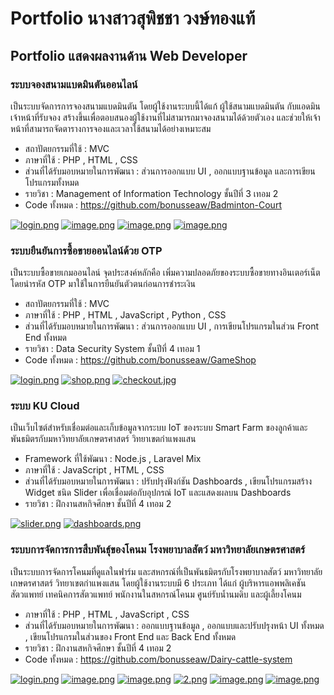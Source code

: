 # Portfolio นางสาวสุพิชชา วงษ์ทองแท้
## Portfolio แสดงผลงานด้าน Web Developer 
### ระบบจองสนามแบดมินตันออนไลน์
เป็นระบบจัดการการจองสนามแบดมินตัน โดยผู้ใช้งานระบบนี้ได้แก้ ผู้ใช้สนามแบดมินตัน กับแอดมินเจ้าหน้าที่รับจอง สร้างขึ้นเพื่อตอบสนองผู้ใช้งานที่ไม่สามารถมาจองสนามได้ด้วยตัวเอง และช่วยให้เจ้าหน้าที่สามารถจัดตารางการจองและเวลาใช้สนามได้อย่างเหมาะสม
- สถาปัตยกรรมที่ใช้ : MVC
- ภาษาที่ใช้ : PHP , HTML , CSS
- ส่วนที่ได้รับมอบหมายในการพัฒนา : ส่วนการออกแบบ UI , ออกแบบฐานข้อมูล และการเขียนโปรแกรมทั้งหมด
- รายวิชา : Management of Information Technology ชั้นปีที่ 3 เทอม 2
- Code ทั้งหมด : https://github.com/bonusseaw/Badminton-Court

[![login.png](https://i.postimg.cc/vHFrKrB4/login.png)](https://postimg.cc/QVmK9WcD)
[![image.png](https://i.postimg.cc/DyvZm0pC/image.png)](https://postimg.cc/8sYD0pSW)
[![image.png](https://i.postimg.cc/Y0nwvrjV/image.png)](https://postimg.cc/n9DW5t4Y)
[![image.png](https://i.postimg.cc/jSJrjrTg/image.png)](https://postimg.cc/87DYy9jM)


### ระบบยืนยันการซื้อขายออนไลน์ด้วย OTP
เป็นระบบซื้อขายเกมออนไลน์ จุดประสงค์หลักคือ เพิ่มความปลอดภัยของระบบซื้อขายทางอินเตอร์เน็ต โดยนำรหัส OTP มาใช้ในการยืนยันตัวตนก่อนการชำระเงิน 
- สถาปัตยกรรมที่ใช้ : MVC
- ภาษาที่ใช้ : PHP , HTML , JavaScript , Python , CSS
- ส่วนที่ได้รับมอบหมายในการพัฒนา : ส่วนการออกแบบ UI ,  การเขียนโปรแกรมในส่วน Front End ทั้งหมด
- รายวิชา : Data Security System ชั้นปีที่ 4 เทอม 1
- Code ทั้งหมด : https://github.com/bonusseaw/GameShop

[![login.png](https://i.postimg.cc/DzSVNkjd/login.png)](https://postimg.cc/zLYPLM1V)
[![shop.png](https://i.postimg.cc/5y1RbZ3r/shop.png)](https://postimg.cc/Pp34MV0b)
[![checkout.jpg](https://i.postimg.cc/xTf47VqJ/checkout.jpg)](https://postimg.cc/SjPd256k)

### ระบบ KU Cloud
เป็นเว็บไซต์สำหรับเชื่อมต่อและเก็บข้อมูลจากระบบ IoT ของระบบ Smart Farm ของลูกค้าและพันธมิตรกับมหาวิทยาลัยเกษตรศาสตร์ วิทยาเขตกำแพงแสน 
- Framework ที่ใช้พัฒนา : Node.js , Laravel Mix
- ภาษาที่ใช้ : JavaScript , HTML , CSS 
- ส่วนที่ได้รับมอบหมายในการพัฒนา : ปรับปรุงฟังก์ชัน Dashboards , เขียนโปรแกรมสร้าง Widget ชนิด Slider เพื่อเชื่อมต่อกับอุปกรณ์ IoT และแสดงผลบน Dashboards
- รายวิชา : ฝึกงานสหกิจศึกษา ชั้นปีที่ 4 เทอม 2

[![slider.png](https://i.postimg.cc/FKpG5Dzr/slider.png)](https://postimg.cc/yJJ00h0t)
[![dashboards.png](https://i.postimg.cc/mZJv52Kd/dashboards.png)](https://postimg.cc/CdCrZYhD)

### ระบบการจัดการการสืบพันธ์ุของโคนม โรงพยาบาลสัตว์ มหาวิทยาลัยเกษตรศาสตร์
เป็นระบบการจัดการโคนมที่ดูแลในฟาร์ม และสหกรณ์ที่เป็นพันธมิตรกับโรงพยาบาลสัตว์ มหาวิทยาลัยเกษตรศาสตร์ วิทยาเขตกำแพงแสน โดยผู้ใช้งานระบบมี 6 ประเภท ได้แก่ ผู้บริหารแอพพลิเคชัน สัตวแพทย์ เทคนิคการสัตวแพทย์ พนักงานในสหกรณ์โคนม ศูนย์รับน้ำนมดิบ และผู้เลี้ยงโคนม
- ภาษาที่ใช้ : PHP , HTML , JavaScript , CSS
- ส่วนที่ได้รับมอบหมายในการพัฒนา : ออกแบบฐานข้อมูล , ออกแบบและปรับปรุงหน้า UI ทั้งหมด , เขียนโปรแกรมในส่วนของ Front End และ Back End ทั้งหมด
- รายวิชา : ฝึกงานสหกิจศึกษา ชั้นปีที่ 4 เทอม 2
- Code ทั้งหมด : https://github.com/bonusseaw/Dairy-cattle-system

[![login.png](https://i.postimg.cc/tRkK9N1M/login.png)](https://postimg.cc/V5SGRMWq)
[![image.png](https://i.postimg.cc/9Q6SLxSr/image.png)](https://postimg.cc/NKxpMxQc)
[![image.png](https://i.postimg.cc/1X3Y8bgY/image.png)](https://postimg.cc/bD4RMC9Q)
[![2.png](https://i.postimg.cc/3wZB2nHM/2.png)](https://postimg.cc/5H6LV50p)
[![image.png](https://i.postimg.cc/1RdK08bz/image.png)](https://postimg.cc/xqKHn1fr)
[![image.png](https://i.postimg.cc/766g04V7/image.png)](https://postimg.cc/p9whMg3X)
